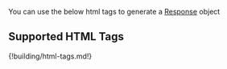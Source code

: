 You can use the below html tags to generate a [Response](/building/response) object


## Supported HTML Tags


{!building/html-tags.md!}

